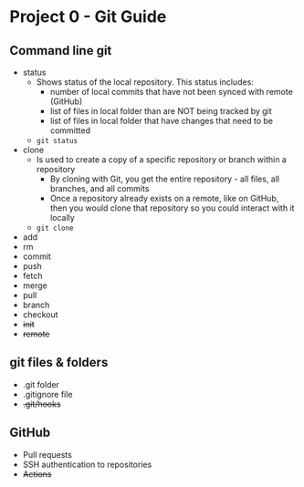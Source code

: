 # Project 0 - Git Guide

## Command line git

- status
  - Shows status of the local repository. This status includes:
    - number of local commits that have not been synced with remote (GitHub)
    - list of files in local folder than are NOT being tracked by git
    - list of files in local folder that have changes that need to be committed
  - `git status`
- clone
  - Is used to create a copy of a specific repository or branch within a repository
    - By cloning with Git, you get the entire repository - all files, all branches, and all commits
    - Once a repository already exists on a remote, like on GitHub, then you would clone that repository so you could interact with it locally
  - `git clone`
- add
- rm
- commit
- push
- fetch
- merge
- pull
- branch
- checkout
- ~~init~~
- ~~remote~~

## git files & folders

- .git folder
- .gitignore file
- ~~.git/hooks~~

## GitHub

- Pull requests
- SSH authentication to repositories
- ~~Actions~~